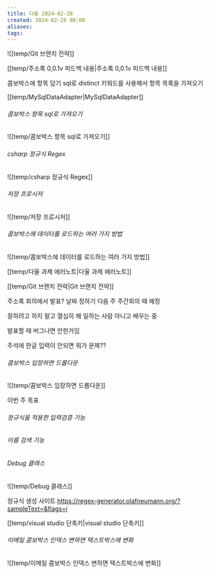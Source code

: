 ```yaml
---
title: 다울 2024-02-28
created: 2024-02-28 08:08
aliases: 
tags:
---
```

![[temp/Git 브랜치 전략]]


[[temp/주소록 0,0.1v 피드백 내용|주소록 0,0.1v 피드백 내용]]

콤보박스에 항목 담기
sql로 distinct 키워드를 사용해서 항목 목록을 가져오기

[[temp/MySqlDataAdapter|MySqlDataAdapter]]

###### 콤보박스 항목 sql로 가져오기
![[temp/콤보박스 항목 sql로 가져오기]]




###### csharp 정규식 Regex
![[temp/csharp 정규식 Regex]]


###### 저장 프로시저
![[temp/저장 프로시저]]

###### 콤보박스에 데이터를 로드하는 여러 가지 방법
![[temp/콤보박스에 데이터를 로드하는 여러 가지 방법]]



[[temp/다울 과제 에러노트|다울 과제 에러노트]]

[[temp/Git 브랜치 전략|Git 브랜치 전략]]

주소록 회의에서 발표? 
날짜 정하기
다음 주 주간회의 때 예정

잘하려고 하지 말고 열심히 해
일하는 사람 아니고 배우는 중

발표할 때 버그나면 안한거임

주석에 한글 입력이 안되면 뭐가 문제??

###### 콤보박스 입장하면 드롭다운
![[temp/콤보박스 입장하면 드롭다운]]

이번 주 목표
###### 정규식을 적용한 입력검증 기능

###### 이름 검색 기능

###### Debug 클래스
![[temp/Debug 클래스]]


정규식 생성 사이트
https://regex-generator.olafneumann.org/?sampleText=&flags=i

[[temp/visual studio 단축키|visual studio 단축키]]

###### 이메일 콤보박스 인덱스 변하면 텍스트박스에 변화
![[temp/이메일 콤보박스 인덱스 변하면 텍스트박스에 변화]]

